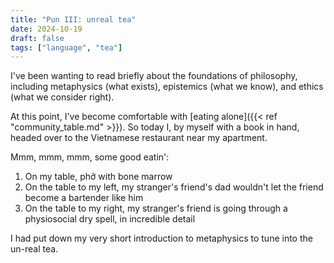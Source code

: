 ```yaml
---
title: "Pun III: unreal tea"
date: 2024-10-19
draft: false
tags: ["language", "tea"]
---
```

I've been wanting to read briefly about the foundations of philosophy, including metaphysics (what exists), epistemics (what we know), and ethics (what we consider right).

At this point, I've become comfortable with [eating alone]({{< ref "community_table.md" >}}). So today I, by myself with a book in hand, headed over to the Vietnamese restaurant near my apartment.

Mmm, mmm, mmm, some good eatin':
1. On my table, phở with bone marrow
2. On the table to my left, my stranger's friend's dad wouldn't let the friend become a bartender like him
3. On the table to my right, my stranger's friend is going through a physiosocial dry spell, in incredible detail

I had put down my very short introduction to metaphysics to tune into the un-real tea.